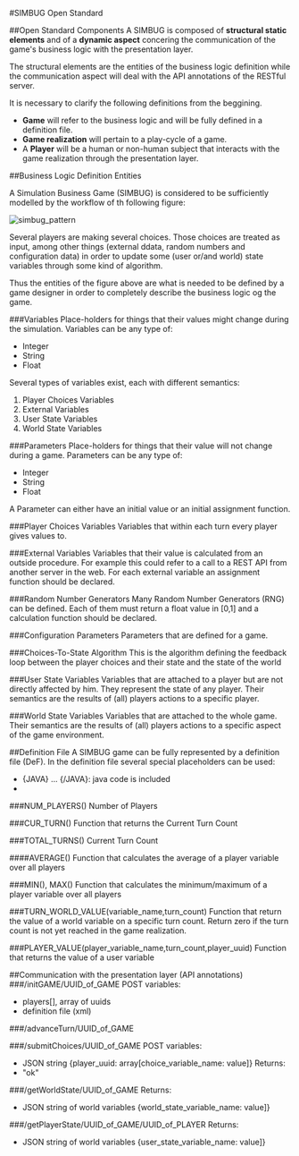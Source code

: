 #SIMBUG Open Standard

##Open Standard Components
A SIMBUG is composed of **structural static elements** and of a **dynamic aspect** concering the communication of the game's business logic with the presentation layer.

The structural elements are the entities of the business logic definition while the communication aspect will deal with the API annotations of the RESTful server.

It is necessary to clarify the following definitions from the beggining. 

* **Game** will refer to the business logic and will be fully defined in a definition file.
* **Game realization** will pertain to a play-cycle of a game. 
* A **Player** will be a human or non-human subject that interacts with the game realization through the presentation layer.


##Business Logic Definition Entities

A Simulation Business Game (SIMBUG) is considered to be sufficiently modelled by the workflow of th following figure:

![simbug_pattern](https://cloud.githubusercontent.com/assets/13544631/8996812/bfa27e74-3723-11e5-812e-8e344d365688.png)

Several players are making several choices. Those choices are treated as input, among other things (external ddata, random numbers and configuration data) in order to update some (user or/and world) state variables through some kind of algorithm.

Thus the entities of the figure above are what is needed to be defined by a game designer in order to completely describe the business logic og the game.


###Variables
Place-holders for things that their values might change during the simulation. 
Variables can be any type of:
* Integer
* String
* Float

Several types of variables exist, each with different semantics: 

1. Player Choices Variables
2. External Variables
3. User State Variables 
4. World State Variables

###Parameters
Place-holders for things that their value will not change during a game.
Parameters can be any type of:
* Integer
* String
* Float

A Parameter can either have an initial value or an initial assignment function.

###Player Choices Variables
Variables that within each turn every player gives values to. 


###External Variables
Variables that their value is calculated from an outside procedure. 
For example this could refer to a call to a REST API from another server in the web.
For each external variable an assignment function should be declared.


###Random Number Generators
Many Random Number Generators (RNG) can be defined. 
Each of them must return a float value in [0,1] and a calculation function should be declared.


###Configuration Parameters
Parameters that are defined for a game.

###Choices-To-State Algorithm
This is the algorithm defining the feedback loop between the player choices and their state and the state of the world

###User State Variables 
Variables that are attached to a player but are not directly affected by him. 
They represent the state of any player.
Their semantics are the results of (all) players actions to a specific player. 

###World State Variables
Variables that are attached to the whole game.
Their semantics are the results of (all) players actions to a specific aspect of the game environment. 

##Definition File
A SIMBUG game can be fully represented by a definition file (DeF). 
In the definition file several special placeholders can be used:
* {JAVA} ... {/JAVA}: java code is included
* 
###NUM_PLAYERS()
Number of Players 

###CUR_TURN()
Function that returns the Current Turn Count 

###TOTAL_TURNS()
Current Turn Count 

####AVERAGE()
Function that calculates the average of a player variable over all players

###MIN(), MAX()
Function that calculates the minimum/maximum of a player variable over all players

###TURN_WORLD_VALUE(variable_name,turn_count)
Function that return the value of a world variable on a specific turn count. Return zero if the turn count is not yet reached in the game realization.

###PLAYER_VALUE(player_variable_name,turn_count,player_uuid)
Function that returns the value of a user variable

##Communication with the presentation layer (API annotations)
###/initGAME/UUID_of_GAME
POST variables: 
* players[], array of uuids
* definition file (xml)


###/advanceTurn/UUID_of_GAME

###/submitChoices/UUID_of_GAME
POST variables:
* JSON string {player_uuid: array[choice_variable_name: value]}
Returns:
* "ok"

###/getWorldState/UUID_of_GAME
Returns:
* JSON string of world variables {world_state_variable_name: value]}

###/getPlayerState/UUID_of_GAME/UUID_of_PLAYER
Returns:
* JSON string of world variables {user_state_variable_name: value]}
